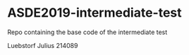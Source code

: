 # ASDE2019-intermediate-test
Repo containing the base code of the intermediate test

Luebstorf Julius 214089
